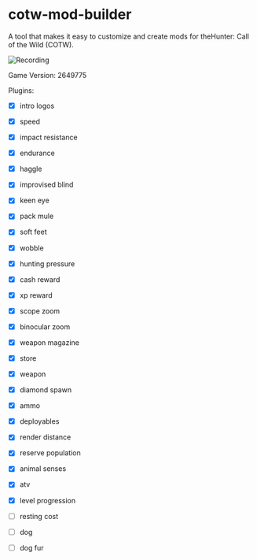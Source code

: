 # cotw-mod-builder

A tool that makes it easy to customize and create mods for theHunter: Call of the Wild (COTW).

![Recording](https://user-images.githubusercontent.com/2107385/230709601-c0ab9cc6-da52-4692-a82d-547b5df65cbc.gif)

Game Version: 2649775

Plugins:

- [x] intro logos
- [x] speed
- [x] impact resistance
- [x] endurance
- [x] haggle
- [x] improvised blind
- [x] keen eye
- [x] pack mule
- [x] soft feet
- [x] wobble
- [x] hunting pressure
- [x] cash reward
- [x] xp reward
- [x] scope zoom
- [x] binocular zoom
- [x] weapon magazine
- [x] store
- [x] weapon
- [x] diamond spawn
- [x] ammo
- [x] deployables
- [x] render distance
- [x] reserve population
- [x] animal senses
- [x] atv
- [x] level progression

- [ ] resting cost
- [ ] dog
- [ ] dog fur